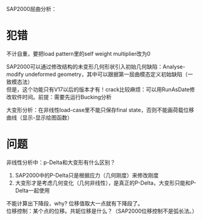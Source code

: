 
SAP2000屈曲分析：  
# 犯错

不计自重，要把load pattern里的self weight multiplier改为0

SAP2000可以通过修改结构的未变形几何形状引入初始几何缺陷：Analyse-modify undeformed geometry，其中可以跟据第一屈曲模态定义初始缺陷（一致模态法）  
但是，这个功能只有V17以后的版本才有！crack比较麻烦：可以用RunAsDate修改软件时间。前提：需要先运行Bucking分析

大变形分析：在非线性load-case里不能只保存final state，否则不能画荷载位移曲线（显示-显示绘图函数）

# 问题

非线性分析中：p-Delta和大变形有什么区别？  
1. SAP2000中的P-Delta只是根据应力（几何刚度）来修改刚度
2. 大变形才是考虑几何变化（几何非线性），是真正的P-Delta，大变形只能和P-Delta一起使用

不能计算出下降段，why? 位移值取大一点就有下降段了。  
位移控制：某个点的位移。共轭位移是什么？（SAP2000位移控制不是弧长法。）

